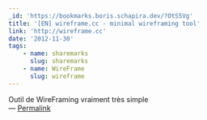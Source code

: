 ```yaml
---
_id: 'https://bookmarks.boris.schapira.dev/?OtS5Vg'
title: '[EN] wireframe.cc - minimal wireframing tool'
link: 'http://wireframe.cc'
date: '2012-11-30'
tags:
    - name: sharemarks
      slug: sharemarks
    - name: WireFrame
      slug: wireframe
---
```


Outil de WireFraming vraiment très simple <br>&#8212;
<a href="https://bookmarks.boris.schapira.dev/?OtS5Vg" title="Permalink">Permalink</a>
